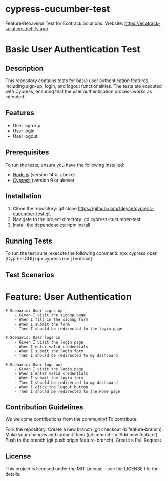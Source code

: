 # cypress-cucumber-test

Feature/Behaviour Test for Ecotrack Solutions.
Website: https://ecotrack-solutions.netlify.app

# Basic User Authentication Test

## Description

This repository contains tests for basic user authentication features, including sign-up, login, and logout functionalities. The tests are executed with Cypress, ensuring that the user authentication process works as intended.

## Features

-   User sign-up
-   User login
-   User logout

## Prerequisites

To run the tests, ensure you have the following installed:

-   [Node.js](https://nodejs.org/) (version 14 or above)
-   [Cypress](https://www.cypress.io/) (version 9 or above)

## Installation

1. Clone the repository:
   git clone https://github.com/1deyce/cypress-cucumber-test.git
2. Navigate to the project directory:
   cd cypress-cucumber-test
3. Install the dependencies:
   npm install

## Running Tests

To run the test suite, execute the following command:
npx cypress open [CypressGUI]
npx cypress run [Terminal]

## Test Scenarios

# Feature: User Authentication

    # Scenario: User signs up
        - Given I visit the signup page
        - When I fill in the signup form
        - When I submit the form
        - Then I should be redirected to the login page

    # Scenario: User logs in
        - Given I visit the login page
        - When I enter valid credentials
        - When I submit the login form
        - Then I should be redirected to my dashboard

    # Scenario: User logs out
        - Given I visit the login page
        - When I enter valid credentials
        - When I submit the login form
        - Then I should be redirected to my dashboard
        - When I click the logout button
        - Then I should be redirected to the Home page

## Contribution Guidelines

We welcome contributions from the community! To contribute:

Fork the repository.
Create a new branch (git checkout -b feature-branch).
Make your changes and commit them (git commit -m 'Add new feature').
Push to the branch (git push origin feature-branch).
Create a Pull Request.

## License

This project is licensed under the MIT License - see the LICENSE file for details.
